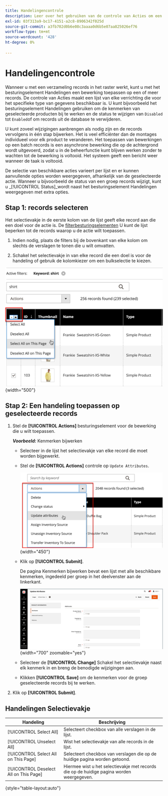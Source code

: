 ```yaml
---
title: Handelingencontrole
description: Leer over het gebruiken van de controle van Acties om een verrichting op één of meerdere verslagen in Admin toe te passen.
exl-id: 03f313a9-bc17-4151-a2c8-8906342f025d
source-git-commit: a3fb702d0b6e08c3aaaa0d6b5e07aa825026ef76
workflow-type: tm+mt
source-wordcount: '428'
ht-degree: 0%

---
```


# Handelingencontrole

Wanneer u met een verzameling records in het raster werkt, kunt u met het besturingselement Handelingen een bewerking toepassen op een of meer records. De controle van Acties maakt een lijst van elke verrichting die voor het specifieke type van gegevens beschikbaar is. U kunt bijvoorbeeld het besturingselement Handelingen gebruiken om de kenmerken van geselecteerde producten bij te werken en de status te wijzigen van `Disabled` tot `Enabled`of om records uit de database te verwijderen.

U kunt zoveel wijzigingen aanbrengen als nodig zijn en de records vervolgens in één stap bijwerken. Het is veel efficiënter dan de montages individueel voor elk product te veranderen. Het toepassen van bewerkingen op een batch records is een asynchrone bewerking die op de achtergrond wordt uitgevoerd, zodat u in de beheerfunctie kunt blijven werken zonder te wachten tot de bewerking is voltooid. Het systeem geeft een bericht weer wanneer de taak is voltooid.

De selectie van beschikbare acties varieert per lijst en er kunnen aanvullende opties worden weergegeven, afhankelijk van de geselecteerde actie. Wanneer u bijvoorbeeld de status van een groep records wijzigt, kunt u _[!UICONTROL Status]_wordt naast het besturingselement Handelingen weergegeven met extra opties.

## Stap 1: records selecteren

Het selectievakje in de eerste kolom van de lijst geeft elke record aan die een doel voor de actie is. De [filterbesturingselementen](admin-grid-controls.md) U kunt de lijst beperken tot de records waarop u de actie wilt toepassen.

1. Indien nodig, plaats de filters bij de bovenkant van elke kolom om slechts de verslagen te tonen die u wilt omvatten.

1. Schakel het selectievakje in van elke record die een doel is voor de handeling of gebruik de kolomkiezer om een bulkselectie te kiezen.

![Alles of alles op pagina selecteren of deselecteren](./assets/action-change-selection.png){width="500"}

## Stap 2: Een handeling toepassen op geselecteerde records

1. Stel de **[!UICONTROL Actions]** besturingselement voor de bewerking die u wilt toepassen.

   **_Voorbeeld:_** Kenmerken bijwerken

   - Selecteer in de lijst het selectievakje van elke record die moet worden bijgewerkt.

   - Stel de **[!UICONTROL Actions]** controle op `Update Attributes`.

     ![Selecteer de actie Kenmerken bijwerken](./assets/action-select.png){width="450"}

   - Klik op **[!UICONTROL Submit]**.

     De pagina Kenmerken bijwerken bevat een lijst met alle beschikbare kenmerken, ingedeeld per groep in het deelvenster aan de linkerkant.

     ![Pagina Kenmerken bijwerken](./assets/action-update-attributes.png){width="700" zoomable="yes"}

   - Selecteer de **[!UICONTROL Change]** Schakel het selectievakje naast elk kenmerk in en breng de benodigde wijzigingen aan.

   - Klikken **[!UICONTROL Save]** om de kenmerken voor de groep geselecteerde records bij te werken.

1. Klik op **[!UICONTROL Submit]**.

## Handelingen Selectievakje

| Handeling | Beschrijving |
|--- |--- |
| [!UICONTROL Select All] | Selecteert checkbox van alle verslagen in de lijst. |
| [!UICONTROL Unselect All] | Wist het selectievakje van alle records in de lijst. |
| [!UICONTROL Select All on This Page] | Selecteert checkbox van verslagen die op de huidige pagina worden getoond. |
| [!UICONTROL Deselect All on This Page] | Hiermee wist u het selectievakje met records die op de huidige pagina worden weergegeven. |

{style="table-layout:auto"}
